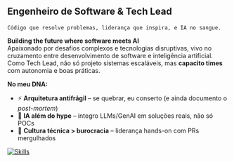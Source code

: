 ## Engenheiro de Software & Tech Lead  
`Código que resolve problemas, liderança que inspira, e IA no sangue.`  

**Building the future where software meets AI**  
Apaixonado por desafios complexos e tecnologias disruptivas, vivo no cruzamento entre desenvolvimento de software e inteligência artificial. Como Tech Lead, não só projeto sistemas escaláveis, mas **capacito times** com autonomia e boas práticas.  

**No meu DNA:**  
- ⚡ **Arquitetura antifrágil** – se quebrar, eu conserto (e ainda documento o *post-mortem*)  
- 🤖 **IA além do hype** – integro LLMs/GenAI em soluções reais, não só POCs  
- 🚀 **Cultura técnica > burocracia** – liderança hands-on com PRs mergulhados  

[![Skills](https://skillicons.dev/icons?i=aws,docker,git,go,cloudflare,bash,py,react,nodejs,postgres,redis,fastapi)](https://skillicons.dev)
